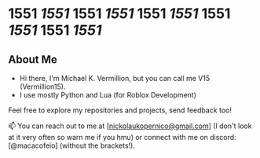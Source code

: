 # 1551 ***1551*** 1551 ***1551*** 1551 ***1551*** 1551 ***1551*** 1551 ***1551***

## About Me

- Hi there, I'm Michael K. Vermillion, but you can call me V15 (Vermillion15).
- I use mostly Python and Lua (for Roblox Development)

Feel free to explore my repositories and projects, send feedback too!

📫 You can reach out to me at [nickolaukopernico@gmail.com] (I don't look at it very often so warn me if you hmu) or connect with me on discord: [@macacofeio] (without the brackets!).
